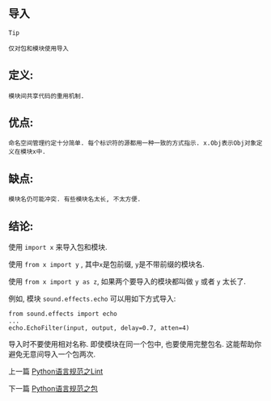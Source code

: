 <!--
author: Jack.Spanrrows
date: 2019-01-29 
title: Python语言规范之导入
tags: Python3,风格指南
category: Python3,python
status: publish
summary: Python语言规范之导入
-->

## 导入
```Tip```
```
仅对包和模块使用导入
```

## 定义:
```
模块间共享代码的重用机制.
```

## 优点:
```
命名空间管理约定十分简单. 每个标识符的源都用一种一致的方式指示. x.Obj表示Obj对象定义在模块x中.
```

## 缺点:
```
模块名仍可能冲突. 有些模块名太长, 不太方便.
```

## 结论:

使用 ```import x``` 来导入包和模块.

使用 ```from x import y``` , 其中```x```是包前缀, ```y```是不带前缀的模块名.

使用 ```from x import y as z```, 如果两个要导入的模块都叫做 ```y``` 或者 ```y``` 太长了.

例如, 模块 ```sound.effects.echo``` 可以用如下方式导入:

```
from sound.effects import echo
...
echo.EchoFilter(input, output, delay=0.7, atten=4)
```
导入时不要使用相对名称. 即使模块在同一个包中, 也要使用完整包名. 这能帮助你避免无意间导入一个包两次.


上一篇 [Python语言规范之Lint](http://www.imlaoarc.com/blog/py3-language-style1.html)


下一篇 [Python语言规范之包](http://www.imlaoarc.com/blog/py3-language-style3.html)
